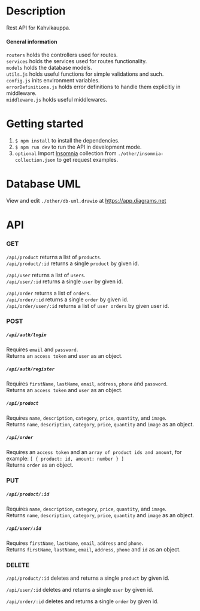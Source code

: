 # Description

Rest API for Kahvikauppa.

#### General information  

`routers` holds the controllers used for routes.    
`services` holds the services used for routes functionality.    
`models` holds the database models.  
`utils.js` holds useful functions for simple validations and such.    
`config.js` inits environment variables.    
`errorDefinitions.js` holds error definitions to handle them explicitly in middleware.    
`middleware.js` holds useful middlewares.    

# Getting started

1. `$ npm install` to install the dependencies.
2. `$ npm run dev` to run the API in development mode. 
3. `optional` Import [Insomnia](https://insomnia.rest/) collection from `./other/insomnia-collection.json` to get request examples.

# Database UML

View and edit `./other/db-uml.drawio` at https://app.diagrams.net

# API

### GET

`/api/product` returns a list of `products`.  
`/api/product/:id` returns a single `product` by given id.  

`/api/user` returns a list of `users`.  
`/api/user/:id` returns a single `user` by given id.  

`/api/order` returns a list of `orders`.  
`/api/order/:id` returns a single `order` by given id.  
`/api/order/user/:id` returns a list of `user orders` by given user id.  

### POST

##### `/api/auth/login`   
Requires `email` and `password`.    
Returns an `access token` and `user` as an object.

##### `/api/auth/register`
Requires `firstName`, `lastName`, `email`, `address`, `phone` and `password`.   
Returns an `access token` and `user` as an object.

##### `/api/product`
Requires `name`, `description`, `category`, `price`, `quantity`, and `image`.   
Returns `name`, `description`, `category`, `price`, `quantity` and `image` as an object.

##### `/api/order`
Requires an `access token` and an `array of product ids and amount`, for example: `[ { product: id, amount: number } ]`   
Returns `order` as an object.

### PUT

##### `/api/product/:id`
Requires `name`, `description`, `category`, `price`, `quantity`, and `image`.   
Returns `name`, `description`, `category`, `price`, `quantity` and `image` as an object.

##### `/api/user/:id`
Requires `firstName`, `lastName`, `email`, `address` and `phone`.    
Returns `firstName`, `lastName`, `email`, `address`, `phone` and `id` as an object. 

### DELETE

`/api/product/:id` deletes and returns a single `product` by given id.   

`/api/user/:id` deletes and returns a single `user` by given id.     

`/api/order/:id` deletes and returns a single `order` by given id.  


